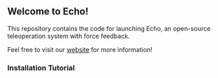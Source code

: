 ## Welcome to Echo!
This repository contains the code for launching Echo, an open-source teleoperation system with force feedback. 

Feel free to visit our [website](https://eterwait.github.io/Echo/) for more information!

### Installation Tutorial
